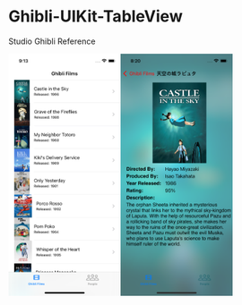 # Ghibli-UIKit-TableView
Studio Ghibli Reference

<img src="imgs/FilmsView.png" width="200px"><img src="imgs/FilmDetailsView.png" width="200px">
